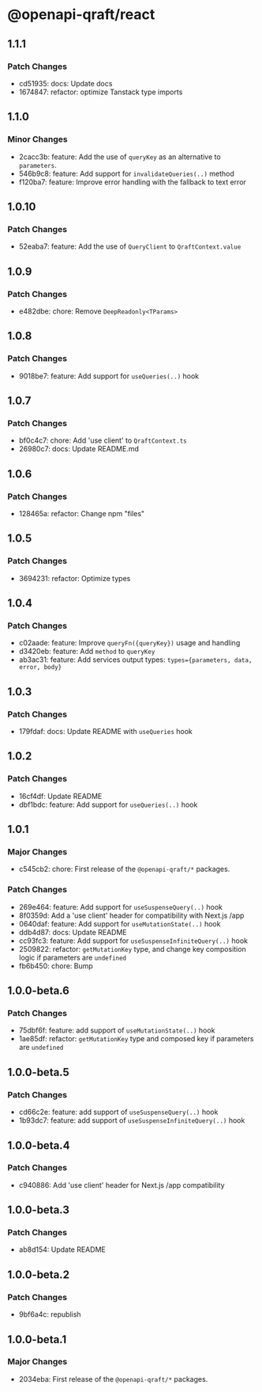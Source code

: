 # @openapi-qraft/react

## 1.1.1

### Patch Changes

- cd51935: docs: Update docs
- 1674847: refactor: optimize Tanstack type imports

## 1.1.0

### Minor Changes

- 2cacc3b: feature: Add the use of `queryKey` as an alternative to `parameters`.
- 546b9c8: feature: Add support for `invalidateQueries(..)` method
- f120ba7: feature: Improve error handling with the fallback to text error

## 1.0.10

### Patch Changes

- 52eaba7: feature: Add the use of `QueryClient` to `QraftContext.value`

## 1.0.9

### Patch Changes

- e482dbe: chore: Remove `DeepReadonly<TParams>`

## 1.0.8

### Patch Changes

- 9018be7: feature: Add support for `useQueries(..)` hook

## 1.0.7

### Patch Changes

- bf0c4c7: chore: Add 'use client' to `QraftContext.ts`
- 26980c7: docs: Update README.md

## 1.0.6

### Patch Changes

- 128465a: refactor: Change npm "files"

## 1.0.5

### Patch Changes

- 3694231: refactor: Optimize types

## 1.0.4

### Patch Changes

- c02aade: feature: Improve `queryFn({queryKey})` usage and handling
- d3420eb: feature: Add `method` to `queryKey`
- ab3ac31: feature: Add services output types: `types={parameters, data, error, body}`

## 1.0.3

### Patch Changes

- 179fdaf: docs: Update README with `useQueries` hook

## 1.0.2

### Patch Changes

- 16cf4df: Update README
- dbf1bdc: feature: Add support for `useQueries(..)` hook

## 1.0.1

### Major Changes

- c545cb2: chore: First release of the `@openapi-qraft/*` packages.

### Patch Changes

- 269e464: feature: Add support for `useSuspenseQuery(..)` hook
- 8f0359d: Add a 'use client' header for compatibility with Next.js /app
- 0640daf: feature: Add support for `useMutationState(..)` hook
- ddb4d87: docs: Update README
- cc93fc3: feature: Add support for `useSuspenseInfiniteQuery(..)` hook
- 2509822: refactor: `getMutationKey` type, and change key composition logic if parameters are `undefined`
- fb6b450: chore: Bump

## 1.0.0-beta.6

### Patch Changes

- 75dbf6f: feature: add support of `useMutationState(..)` hook
- 1ae85df: refactor: `getMutationKey` type and composed key if parameters are `undefined`

## 1.0.0-beta.5

### Patch Changes

- cd66c2e: feature: add support of `useSuspenseQuery(..)` hook
- 1b93dc7: feature: add support of `useSuspenseInfiniteQuery(..)` hook

## 1.0.0-beta.4

### Patch Changes

- c940886: Add 'use client' header for Next.js /app compatibility

## 1.0.0-beta.3

### Patch Changes

- ab8d154: Update README

## 1.0.0-beta.2

### Patch Changes

- 9bf6a4c: republish

## 1.0.0-beta.1

### Major Changes

- 2034eba: First release of the `@openapi-qraft/*` packages.
